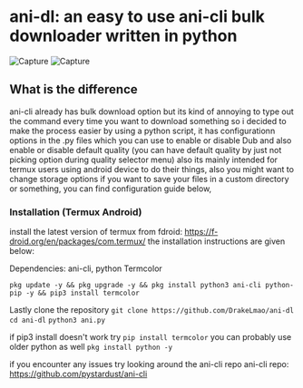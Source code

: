 # ani-dl: an easy to use ani-cli bulk downloader written in python

![Capture](https://github.com/user-attachments/assets/fa5b5275-c070-461b-80f4-f3f231365af7)
![Capture](https://github.com/user-attachments/assets/e132ebb5-3898-421e-bddb-a9c2b32724ca)

## What is the difference
ani-cli already has bulk download option but its kind of annoying to type out the command every time you want to download something so i decided to make the process easier by using a python script, it has configurationn options in the .py files which you can use to enable or disable Dub and also enable or disable default quality (you can have default quality by just not picking option during quality selector menu) also its mainly intended for termux users using android device to do their things, also you might want to change storage options if you want to save your files in a custom directory or something, you can find configuration guide below,

### Installation (Termux Android)
install the latest version of termux from fdroid: https://f-droid.org/en/packages/com.termux/
the installation instructions are given below:

Dependencies: ani-cli, python Termcolor

```pkg update -y && pkg upgrade -y && pkg install python3 ani-cli python-pip -y && pip3 install termcolor```

Lastly clone the repository
```git clone https://github.com/DrakeLmao/ani-dl```
```cd ani-dl```
```python3 ani.py```

if pip3 install doesn't work try
```pip install termcolor```
you can probably use older python as well
```pkg install python -y```

if you encounter any issues try looking around the ani-cli repo
ani-cli repo: https://github.com/pystardust/ani-cli
